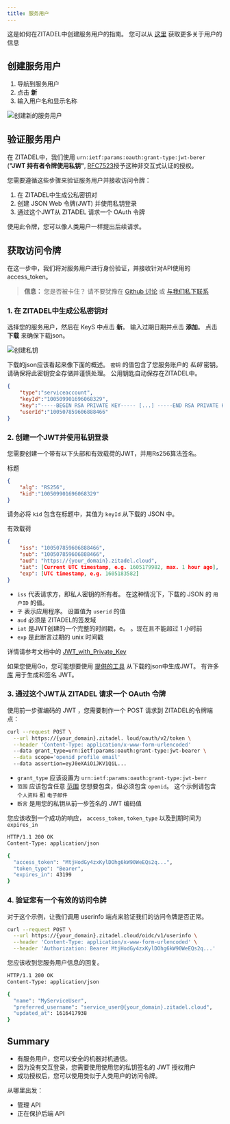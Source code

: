 ```yaml
---
title: 服务用户
---
```


这是如何在ZITADEL中创建服务用户的指南。 您可以从 [这里](/docs/concepts/structure/users) 获取更多关于用户的信息
## 创建服务用户

1. 导航到服务用户
2. 点击 **新**
3. 输入用户名和显示名称

![创建新的服务用户](/img/console_serviceusers_create.gif)

## 验证服务用户

在 ZITADEL中，我们使用 `urn:ietf:params:oauth:grant-type:jwt-berer` (**"JWT 持有者令牌使用私钥"**, [RFC7523](https://tools.ietf.org/html/rfc7523)授予这种非交互式认证的授权。

您需要遵循这些步骤来验证服务用户并接收访问令牌：

1. 在 ZITADEL中生成公私密钥对
2. 创建 JSON Web 令牌(JWT) 并使用私钥登录
3. 通过这个JWT从 ZITADEL 请求一个 OAuth 令牌

使用此令牌，您可以像人类用户一样提出后续请求。

## 获取访问令牌

在这一步中，我们将对服务用户进行身份验证，并接收针对API使用的 access_token。

> **信息：** 您是否被卡住？ 请不要犹豫在 [Github 讨论](https://github.com/zitadel/zitadel/discussions) 或 [与我们私下联系](https://zitadel.com/contact/)

### 1. 在 ZITADEL中生成公私密钥对

选择您的服务用户，然后在 KeyS 中点击 **新**。 输入过期日期并点击 **添加**。 点击 **下载** 来确保下载json。

![创建私钥](/img/console_serviceusers_new_key.gif)

下载的json应该看起来像下面的概述。 `密钥` 的值包含了您服务账户的 *私钥* 密钥。 请确保将此密钥安全存储并谨慎处理。 公用钥匙自动保存在ZITADEL中。

```json
{
    "type":"serviceaccount",
    "keyId":"100509901696068329",
    "key":"-----BEGIN RSA PRIVATE KEY----- [...] -----END RSA PRIVATE KEY-----\n",
    "userId":"100507859606888466"
}
```

### 2. 创建一个JWT并使用私钥登录

您需要创建一个带有以下头部和有效载荷的JWT，并用Rs256算法签名。

标题

```json
{
    "alg": "RS256",
    "kid":"100509901696068329"
}
```

请务必将 `kid` 包含在标题中，其值为 `keyId` 从下载的 JSON 中。

有效载荷

```json
{
    "iss": "100507859606888466",
    "sub": "100507859606888466",
    "aud": "https://{your_domain}.zitadel.cloud",
    "iat": [Current UTC timestamp, e.g. 1605179982, max. 1 hour ago],
    "exp": [UTC timestamp, e.g. 1605183582]
}
```

* `iss` 代表请求方，即私人密钥的所有者。 在这种情况下，下载的 JSON 的 `用户ID` 的值。
* `子` 表示应用程序。 设置值为 `userid` 的值
* `aud` 必须是 ZITADEL的签发域
* `iat` 是JWT创建的一个完整的时间戳，e。 。现在且不能超过 1 小时前
* `exp` 是此断言过期的 unix 时间戳

详情请参考文档中的 [JWT_with_Private_Key](../../apis/openidoauth/authn-methods#jwt-with-private-key)

如果您使用Go，您可能想要使用 [提供的工具](https://github.com/zitadel/zitadel-tools) 从下载的json中生成JWT。 有许多 [库](https://jwt.io/#libraries-io) 用于生成和签名 JWT。

### 3. 通过这个JWT从 ZITADEL 请求一个 OAuth 令牌

使用前一步骤编码的 JWT ，您需要制作一个 POST 请求到 ZITADEL的令牌端点：

```bash
curl --request POST \
  --url https://{your_domain}.zitadel. loud/oauth/v2/token \
  --header 'Content-Type: application/x-www-form-urlencoded'
  --data grant_type=urn:ietf:params:oauth:grant-type:jwt-bearer \
  --data scope='openid profile email'
  --data assertion=eyJ0eXAiOiJKV1QiL...
```

* `grant_type` 应该设置为 `urn:ietf:params:oauth:grant-type:jwt-berr`
* `范围` 应该包含任意 [范围](../../apis/openidoauth/scopes) 您想要包含，但必须包含 `openid`。 这个示例请包含 `个人资料` 和 `电子邮件`
* `断言` 是用您的私钥从前一步签名的 JWT 编码值

您应该收到一个成功的响应， `access_token`,  `token_type` 以及到期时间为 `expires_in`

```bash
HTTP/1.1 200 OK
Content-Type: application/json

{
  "access_token": "MtjHodGy4zxKylDOhg6kW90WeEQs2q...",
  "token_type": "Bearer",
  "expires_in": 43199
}
```

### 4. 验证您有一个有效的访问令牌

对于这个示例，让我们调用 userinfo 端点来验证我们的访问令牌是否正常。

```bash
curl --request POST \
  --url https://{your_domain}.zitadel.cloud/oidc/v1/userinfo \
  --header 'Content-Type: application/x-www-form-urlencoded' \
  --header 'Authorization: Bearer MtjHodGy4zxKylDOhg6kW90WeEQs2q...'
```

您应该收到您服务用户信息的回复。

```bash
HTTP/1.1 200 OK
Content-Type: application/json

{
  "name": "MyServiceUser",
  "preferred_username": "service_user@{your_domain}.zitadel.cloud",
  "updated_at": 1616417938
}
```

## Summary

* 有服务用户，您可以安全的机器对机通信。
* 因为没有交互登录，您需要使用使用您的私钥签名的 JWT 授权用户
* 成功授权后，您可以使用类似于人类用户的访问令牌。

从哪里出发：

* 管理 API
* 正在保护后端 API
